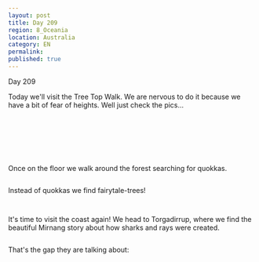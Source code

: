 ```yaml
---
layout: post
title: Day 209
region: 8_Oceania
location: Australia
category: EN
permalink:
published: true
---
```


Day 209

Today we'll visit the Tree Top Walk. We are nervous to do it because we have a bit of fear of heights. Well just check the pics...

<p><a
href="https://lh3.googleusercontent.com/QgT0GSGbcqyrWkIv4ItRXUev5Q2f72EmdZv3xVCvpiqZjRAAYjRmN-JvsgmqAQOeEcWNOJ9k3IQmxCIVNz0XEKcg-4uOwiiX4VjzXTNU16o1C1etaMJqQ2xvbMlllVfKCdtNkbuaEavWv0r3dqvaqOOL53p3TyYcn7gFP7A40gCpzWqwp3YkJMBo4oqY-QYi3LPzzeR8t1nzq7xStCGnhZCM0eLCF54B0PNk-oS0LflqkmkPatFNneSJUhPg8wo9mdFxWnph7FDHMDubMX9tHxHffVl5byqRMTxz9MhF-RpN3_BAojJpbfcuJzFZ--x-htK3F-qsR8i4uylikzyB_9GV_xBm6gfOgmsJgmaDYohmdyOU6RsYA7SGao-B92Isq02Vv7Z9CKkWJQR1xRZoTCkV8nAKpdvelQ2KEBZKcPpL_asFmjqE9C3xiVHmNX9EAeurn-JBSKC5P4tCUaEldrTGJy_903NbVGx4hyLcmzyMZJ1GsFBV-1hX-LEwmCNfOm04QKGyzm2BHNbk36qgUL-3tPRvZwLVTFdTPZRX7p4KQXkk6a4vAzI_yowEIKXgq9kFWig1TgIP4CWyS4oIlEH85vESMBDjtgp79zLMIeYzggHmXhmTqnmlbPiHLFLakDSF2eCQAA-qtWaYsXypTgCt8kIYCMU4L87bBTx9F_h5zE243QGJ0HfDr02paGKpLhqp1X0JGOLatQEmEUwMI-9v=w471-h627-no"><img 
src="https://lh3.googleusercontent.com/QgT0GSGbcqyrWkIv4ItRXUev5Q2f72EmdZv3xVCvpiqZjRAAYjRmN-JvsgmqAQOeEcWNOJ9k3IQmxCIVNz0XEKcg-4uOwiiX4VjzXTNU16o1C1etaMJqQ2xvbMlllVfKCdtNkbuaEavWv0r3dqvaqOOL53p3TyYcn7gFP7A40gCpzWqwp3YkJMBo4oqY-QYi3LPzzeR8t1nzq7xStCGnhZCM0eLCF54B0PNk-oS0LflqkmkPatFNneSJUhPg8wo9mdFxWnph7FDHMDubMX9tHxHffVl5byqRMTxz9MhF-RpN3_BAojJpbfcuJzFZ--x-htK3F-qsR8i4uylikzyB_9GV_xBm6gfOgmsJgmaDYohmdyOU6RsYA7SGao-B92Isq02Vv7Z9CKkWJQR1xRZoTCkV8nAKpdvelQ2KEBZKcPpL_asFmjqE9C3xiVHmNX9EAeurn-JBSKC5P4tCUaEldrTGJy_903NbVGx4hyLcmzyMZJ1GsFBV-1hX-LEwmCNfOm04QKGyzm2BHNbk36qgUL-3tPRvZwLVTFdTPZRX7p4KQXkk6a4vAzI_yowEIKXgq9kFWig1TgIP4CWyS4oIlEH85vESMBDjtgp79zLMIeYzggHmXhmTqnmlbPiHLFLakDSF2eCQAA-qtWaYsXypTgCt8kIYCMU4L87bBTx9F_h5zE243QGJ0HfDr02paGKpLhqp1X0JGOLatQEmEUwMI-9v=w471-h627-no" class="oversize" alt=""></a></p>

<p><a
href="https://lh3.googleusercontent.com/jbyeAivM6V_ZPYwKziDqsbvjs7BeIAZMUsmS8DebumT6Ghbx3B0T_XLY_A6x1qGvZ4VpvZoLNquzIrgMbG_t93Pj6S5DSyvjmyAuLjLFiQUqtkDX0pQkLPwl8Lv82wzpTRfN6tmx5zyTlOU8sxSwk2aH1tTmA2J3RTPhx1Y2TFb-cHfgbHXTqsuctwcMkWticDizEH7AL1rHBdIRVkW9t5-IkRYCrmUfSfFDOH87FnD49-R7SHTT_CXf0GG1Gex1P3cAdycOV2q2NQOm006-p7b5Xn9qcFvcRvvPlYEWkcrmuIiwHCqaTsfdt1Uw2h5PespGl3Lp3Xr2LqHqpmFbS6CE34mm_tiPzHhHygfLbLaUYYWyqsB914W-2E8sHU2GT4AItrSPRCM95UK-8g9C-3SWSp3cfUi3wat-3Sf8UCkEOZRtyxXNAPqBE2O0vPMCkVa4jX5zBRDfZ0BN3cIsA_V-3R19z5ypjBQkTgBfzYjD08v31K0sZH_vdt_7d0OBTWsQQTYMkFSfGuNdz_D6M4RqQ052mXgWrBBMmcRPOzP3uAuRDX_HMWn5WeO93YN6OFYXa9ku2lRtM7Fyyua2V-x8-FR3ZY4y8FVjyjTSYoD24rjC90XGJWxrvZwWZPxIN6FswYDN9Ecc6M9vJ4i7pbSTuX4K2XZ91In8ynsE6phsbWgI4HAI9YgxwrCA1omREt21zSoMi-1C3hXDPpOvplks=w471-h627-no"><img 
src="https://lh3.googleusercontent.com/jbyeAivM6V_ZPYwKziDqsbvjs7BeIAZMUsmS8DebumT6Ghbx3B0T_XLY_A6x1qGvZ4VpvZoLNquzIrgMbG_t93Pj6S5DSyvjmyAuLjLFiQUqtkDX0pQkLPwl8Lv82wzpTRfN6tmx5zyTlOU8sxSwk2aH1tTmA2J3RTPhx1Y2TFb-cHfgbHXTqsuctwcMkWticDizEH7AL1rHBdIRVkW9t5-IkRYCrmUfSfFDOH87FnD49-R7SHTT_CXf0GG1Gex1P3cAdycOV2q2NQOm006-p7b5Xn9qcFvcRvvPlYEWkcrmuIiwHCqaTsfdt1Uw2h5PespGl3Lp3Xr2LqHqpmFbS6CE34mm_tiPzHhHygfLbLaUYYWyqsB914W-2E8sHU2GT4AItrSPRCM95UK-8g9C-3SWSp3cfUi3wat-3Sf8UCkEOZRtyxXNAPqBE2O0vPMCkVa4jX5zBRDfZ0BN3cIsA_V-3R19z5ypjBQkTgBfzYjD08v31K0sZH_vdt_7d0OBTWsQQTYMkFSfGuNdz_D6M4RqQ052mXgWrBBMmcRPOzP3uAuRDX_HMWn5WeO93YN6OFYXa9ku2lRtM7Fyyua2V-x8-FR3ZY4y8FVjyjTSYoD24rjC90XGJWxrvZwWZPxIN6FswYDN9Ecc6M9vJ4i7pbSTuX4K2XZ91In8ynsE6phsbWgI4HAI9YgxwrCA1omREt21zSoMi-1C3hXDPpOvplks=w471-h627-no" class="oversize" alt=""></a></p>

<p><a
href="https://lh3.googleusercontent.com/Fw_9_zfL1yPudR0wIJ5WgESG15ELszfe4FApHcSRlwVkO3LrZcsJwl9mOYSa2x3EaK47b7-PbCweAjnpBtjeeIIHeKgEqvd9lKg39ujOgat8bUlmcsJf6mbFPJ-Qn1OEVqythvGmCe31VZo8lzKUMwv7oanJRxB_4Hkj49MVTeTM5jWcwAQ7c1Qhm3rBc5Dc2XJh_ybLViba4goVB2FqmxkprFFlgXU_381YHvsPpuWCiILUIGr0V-IpZ_fDPwSsXzYgKpiy6hB9lSkzvuKkNqbFP4RRZVeO8ZaYc4bKLNBj9JA9ouLqQdfiKm7mhHgaE0VekY8sEFCgzOs59EVRLvZx2xIIL38Rv3eYmMlv8eL6X-KHO04IJSK2QiXzc1tJR6OH0MxnKKzK1kC_DVNGETrnxAja4sTEE7jMpCcJkc_uTJwclJ4YW2AJLIe0cVBYSktoQyEgCzE65s5Xo9ECzoJzOcX6qtG78PZYCxhH_C4ThdsRs9lSicQubjTCoYNj0qjWwKM5qTOEL7TzD8yVlPk2uBfUjt0eJ4YaxL_JRRVrOjCdU2tjg9ZhNlU_5vHcRG0teUJId7S4ZmicYGzTx9E394Wb0QpFxxo1FQ40cy3rWxY8tmVfj1UoDtxraSVVGRppHi_tlCRo8a50SFz_FZH-uMRULQdNAcx3oStnsvRlSKdg0yeTHilqVFsOGkREWtoqPaRgWX07_cuOn6-eWMTZ=w836-h627-no"><img 
src="https://lh3.googleusercontent.com/Fw_9_zfL1yPudR0wIJ5WgESG15ELszfe4FApHcSRlwVkO3LrZcsJwl9mOYSa2x3EaK47b7-PbCweAjnpBtjeeIIHeKgEqvd9lKg39ujOgat8bUlmcsJf6mbFPJ-Qn1OEVqythvGmCe31VZo8lzKUMwv7oanJRxB_4Hkj49MVTeTM5jWcwAQ7c1Qhm3rBc5Dc2XJh_ybLViba4goVB2FqmxkprFFlgXU_381YHvsPpuWCiILUIGr0V-IpZ_fDPwSsXzYgKpiy6hB9lSkzvuKkNqbFP4RRZVeO8ZaYc4bKLNBj9JA9ouLqQdfiKm7mhHgaE0VekY8sEFCgzOs59EVRLvZx2xIIL38Rv3eYmMlv8eL6X-KHO04IJSK2QiXzc1tJR6OH0MxnKKzK1kC_DVNGETrnxAja4sTEE7jMpCcJkc_uTJwclJ4YW2AJLIe0cVBYSktoQyEgCzE65s5Xo9ECzoJzOcX6qtG78PZYCxhH_C4ThdsRs9lSicQubjTCoYNj0qjWwKM5qTOEL7TzD8yVlPk2uBfUjt0eJ4YaxL_JRRVrOjCdU2tjg9ZhNlU_5vHcRG0teUJId7S4ZmicYGzTx9E394Wb0QpFxxo1FQ40cy3rWxY8tmVfj1UoDtxraSVVGRppHi_tlCRo8a50SFz_FZH-uMRULQdNAcx3oStnsvRlSKdg0yeTHilqVFsOGkREWtoqPaRgWX07_cuOn6-eWMTZ=w836-h627-no" class="oversize" alt=""></a></p>

<p><a
href="https://lh3.googleusercontent.com/DlC5R-CF9VklXitoA2z5AvYx2Z-k0YVqp1QGc2c4hvFPsZgKn3kKhTY7BdCLtl4gLG1ispBEBQEQtraaVmi3B57BSiJz2KyVFSSzHF1l9pavbo04rsq8G24ajVOe_Jo5FDIRz-5RCxdVrvsHr7UabFbapJusGhmqPeOkKbrsos-KTdrJNhCQVM5cL2YsnPoV4-ew9HHnV4NFYa1j6M7ppyVLItfHj1NQ5ugheHpSQcHJc8N1RKKLC90l-P1cV2xidzRxcUagRxLFg-P0mO33WhqBZltGP_irkXj8qVdNsij-MUl8zUeC1PhC_j5HFaT_rrvE5JnM7TBL0cLP7HxGiNMkYrMEVxfPJbs3W8W1JN6-uv9f69eyRI0LtRG1QNRYPgS17Hatyv3gPUex5wHO0kLx7SFmfGH7242EDzbJRvn6r80eDqSX9YrKqY6bCoqasS-Fvhk1xij4JRZoZzie5dX4ZVPxQLaMEPMVwkCBumNKjUgbxjx3Ottv1eutGWAMWN3W3R9061F7b_LCqM4XaT8z5WNFZbgrswRDx77wozfmt2ps11mIIPgHPCcHPak2_2KFIskdlvRlu8MGWWI1jQBea8eiZtPLLc962ijpl-vWebuTBDCZWD2RFmQQsVHPH4P71zUtq2sSA1vlVXYFb7NK6CrWg8HaKXmU7szfYIMTwExLgbpRc2J460-rBQX9Q35DNq7IC58OTZpGsaJTNhYO=w471-h627-no"><img 
src="https://lh3.googleusercontent.com/DlC5R-CF9VklXitoA2z5AvYx2Z-k0YVqp1QGc2c4hvFPsZgKn3kKhTY7BdCLtl4gLG1ispBEBQEQtraaVmi3B57BSiJz2KyVFSSzHF1l9pavbo04rsq8G24ajVOe_Jo5FDIRz-5RCxdVrvsHr7UabFbapJusGhmqPeOkKbrsos-KTdrJNhCQVM5cL2YsnPoV4-ew9HHnV4NFYa1j6M7ppyVLItfHj1NQ5ugheHpSQcHJc8N1RKKLC90l-P1cV2xidzRxcUagRxLFg-P0mO33WhqBZltGP_irkXj8qVdNsij-MUl8zUeC1PhC_j5HFaT_rrvE5JnM7TBL0cLP7HxGiNMkYrMEVxfPJbs3W8W1JN6-uv9f69eyRI0LtRG1QNRYPgS17Hatyv3gPUex5wHO0kLx7SFmfGH7242EDzbJRvn6r80eDqSX9YrKqY6bCoqasS-Fvhk1xij4JRZoZzie5dX4ZVPxQLaMEPMVwkCBumNKjUgbxjx3Ottv1eutGWAMWN3W3R9061F7b_LCqM4XaT8z5WNFZbgrswRDx77wozfmt2ps11mIIPgHPCcHPak2_2KFIskdlvRlu8MGWWI1jQBea8eiZtPLLc962ijpl-vWebuTBDCZWD2RFmQQsVHPH4P71zUtq2sSA1vlVXYFb7NK6CrWg8HaKXmU7szfYIMTwExLgbpRc2J460-rBQX9Q35DNq7IC58OTZpGsaJTNhYO=w471-h627-no" class="oversize" alt=""></a></p>

<p><a
href="https://lh3.googleusercontent.com/gCV2dk03a-LOiMhMd8rBhqMm_4IGHm0VUsfwoT1AALQMcpzjlb792-1iPNRIrd8rNZQIxquGt4GJC7lT3mXSP4H3AxA8X3k8H-ETjzZXn2OYB923rqvMihXJYsSEEImTDt2nQWGWa3RzpRYmEQN6h_IBcEHAdo-pwXAfbenpsxkXJWSR3f3WSL-uH8m6szOqlL5bpzQ0P7O2jTMS2_fgbSmVTL7yOV53geDWVHxskds_laIP1lmKXtkhQCk9iwvSSirW9o0gfgzA6Eqg22SZQup0mqj5jJ0kglqcEVpu_LfXIBOmZvZEVUV8E98mkwWYDHeMySgb__eZf1Y7zYtrzrTDz1V7gNJBMGH8YECbOhEeEmSUy25J1m1BmB9ICw7gaWPRQgY209yNI7UNpxCBPQbJRwfPkXJk8CkX64ioiTowtg9cdnCeLedUjrt2O1OQ0Po00rYhXjXFWgHwXd7o745-fi3aW09XivlDsWQfh4QvLeye4OSNqZe6QKt4KfXsdY8G35rY7peDu3mcdJs8nSVZJTcWFE0CKJVFqkrPKiJg9MvSkGJsEHRE4uec4vo5iM3XpcP5UBzaQrvCFB1_8c-58k682IYscRw7k-mV1fa2IrAb29SYusqhJWeAS1M49TmU33VUpdPauKqq05RxRDvs89IBpPAOFO_tGbOxwEzvy693niaMMahmCV7roBQmabbTB5dmGzmEYRVT0xA2Wnoi=w669-h502-no"><img 
src="https://lh3.googleusercontent.com/gCV2dk03a-LOiMhMd8rBhqMm_4IGHm0VUsfwoT1AALQMcpzjlb792-1iPNRIrd8rNZQIxquGt4GJC7lT3mXSP4H3AxA8X3k8H-ETjzZXn2OYB923rqvMihXJYsSEEImTDt2nQWGWa3RzpRYmEQN6h_IBcEHAdo-pwXAfbenpsxkXJWSR3f3WSL-uH8m6szOqlL5bpzQ0P7O2jTMS2_fgbSmVTL7yOV53geDWVHxskds_laIP1lmKXtkhQCk9iwvSSirW9o0gfgzA6Eqg22SZQup0mqj5jJ0kglqcEVpu_LfXIBOmZvZEVUV8E98mkwWYDHeMySgb__eZf1Y7zYtrzrTDz1V7gNJBMGH8YECbOhEeEmSUy25J1m1BmB9ICw7gaWPRQgY209yNI7UNpxCBPQbJRwfPkXJk8CkX64ioiTowtg9cdnCeLedUjrt2O1OQ0Po00rYhXjXFWgHwXd7o745-fi3aW09XivlDsWQfh4QvLeye4OSNqZe6QKt4KfXsdY8G35rY7peDu3mcdJs8nSVZJTcWFE0CKJVFqkrPKiJg9MvSkGJsEHRE4uec4vo5iM3XpcP5UBzaQrvCFB1_8c-58k682IYscRw7k-mV1fa2IrAb29SYusqhJWeAS1M49TmU33VUpdPauKqq05RxRDvs89IBpPAOFO_tGbOxwEzvy693niaMMahmCV7roBQmabbTB5dmGzmEYRVT0xA2Wnoi=w669-h502-no" class="oversize" alt=""></a></p>

<p><a
href="https://lh3.googleusercontent.com/Ll92m2Pm4X52kcV0GowKLUyw-wFmTQExoWTwPjaWvkvmJQ8GhKrL9tRXhLZJoJQhKG7lsU6R8n-0Mr7iYM1_JD1qFQu4NxILWeduvrs-oaelGvFIG4kAbOfiG28M7VQb0u4UaasZWuzegrjrve_k2vjTPOwuQwp2MGzX09MJVTIcGiDUkPO9iSuwduOO1c7M-uqEZEOwgpwe34OcRzxnA9APN4eNnqZpIkhGTH570ubbCrVFgM0bHTJImR_6EdD_VolF0EI51nYKsLDs8YqqK9nc39VxL4lMQiBUqGMILRhniWiH5JkwQMtp-6rz78ACOErrgPPs9-Gl0QyaisqkEWAAdm4zJ2MaH1F-uTj7WjrstV5aQHmTY2cCOhUciqRXpo5kPPJ9bO9TXG7csjpAo77K1yDRL9TmnSSib8ucBugbCrQnU0mfx1JOdV5vxsxbvhZO_aRfXlPsc1C9XQw1oWZJ8180xvATY0GuTCkdLAVHqV6ellLMeGneiLVIZe9jgDA4O0iHk3igrNh4byFh6NfV8C1qdQDww-1JLsLp9GcDitDYrglDwW3J35iOKFbpPME5uz4s-2PMo7tP0fh56GNS2qgS6rvod7Bmo6fFgrC0RzvIRz_tbUJXIWlXjIaxc2vi6QeTxK_adMA-5gu_MBN8_am_is5Oio4SGx678mQu_xTDpVCY9eM0E1EVDNpDodaDynJWeGpIPrpmpQsT9wsr=w669-h502-no"><img 
src="https://lh3.googleusercontent.com/Ll92m2Pm4X52kcV0GowKLUyw-wFmTQExoWTwPjaWvkvmJQ8GhKrL9tRXhLZJoJQhKG7lsU6R8n-0Mr7iYM1_JD1qFQu4NxILWeduvrs-oaelGvFIG4kAbOfiG28M7VQb0u4UaasZWuzegrjrve_k2vjTPOwuQwp2MGzX09MJVTIcGiDUkPO9iSuwduOO1c7M-uqEZEOwgpwe34OcRzxnA9APN4eNnqZpIkhGTH570ubbCrVFgM0bHTJImR_6EdD_VolF0EI51nYKsLDs8YqqK9nc39VxL4lMQiBUqGMILRhniWiH5JkwQMtp-6rz78ACOErrgPPs9-Gl0QyaisqkEWAAdm4zJ2MaH1F-uTj7WjrstV5aQHmTY2cCOhUciqRXpo5kPPJ9bO9TXG7csjpAo77K1yDRL9TmnSSib8ucBugbCrQnU0mfx1JOdV5vxsxbvhZO_aRfXlPsc1C9XQw1oWZJ8180xvATY0GuTCkdLAVHqV6ellLMeGneiLVIZe9jgDA4O0iHk3igrNh4byFh6NfV8C1qdQDww-1JLsLp9GcDitDYrglDwW3J35iOKFbpPME5uz4s-2PMo7tP0fh56GNS2qgS6rvod7Bmo6fFgrC0RzvIRz_tbUJXIWlXjIaxc2vi6QeTxK_adMA-5gu_MBN8_am_is5Oio4SGx678mQu_xTDpVCY9eM0E1EVDNpDodaDynJWeGpIPrpmpQsT9wsr=w669-h502-no" class="oversize" alt=""></a></p>

<p><a
href="https://lh3.googleusercontent.com/BVw0Zrjhsmc_1jdEVnKOedEDlafhGUHENGexR7nSaIsCTj1HqxdKEYe8-OY1GcjuhkBZlf203u4NoYNhNVjQVm-hheMIbKckUoyysxn79vQNvvtwnDMFZTZv4Y3eIVxcw7g5vadM6zFsSV-Wcx6Dv6YNt4UTdPvJZkm4hOn4cpGn1A7D7V85z_8KzrFF5mYRfZPq3em3zDP0Q4imH4YV5NFEsoXOFBaIULPIXlGaln8QO_QpYdOLFhCdtws92HYxofe8wi7YiPIPfHdJF7Pkv2feT1UD64oRLCpbpJXtiMOVPUa-wPPzweZ1OUqDZH_nn-JlkPqGeBlJpTnw02Px2sAVu2wDVN2IAlByRt0ouyStCy14j7NTTQBTy0xaZo6YMhnJepaQ4-7BQMZuNMJbcZvaxJVuEas42KHSMd1ZXeXoxYpbpsL0W4hRwW0jomM8VRwhi_osDUZYfVc8KRQepYyemeZOQMv6bed3dpqyL2Ry2DjQxtprJgklEHRyuyHtZfECeVFWkV16hRXiX8xSl-2dJaX7615T6Ha_yX3wati3jfUJr9u5KnS54md_RZXJga3HqSvGTI7BCB70iu7hCbluUgnLQldNz_pMFrye187VfHpDzC9JOB9PFFeZkrAtLkP8UshavQRKUKznceJ5PmWamCf0iF-HZngXzNG5L3IkvTHxC4jyHKpP9NoV5miNn39FdR6Gzc1p3PaPSHgbPAFa=w471-h627-no"><img 
src="https://lh3.googleusercontent.com/BVw0Zrjhsmc_1jdEVnKOedEDlafhGUHENGexR7nSaIsCTj1HqxdKEYe8-OY1GcjuhkBZlf203u4NoYNhNVjQVm-hheMIbKckUoyysxn79vQNvvtwnDMFZTZv4Y3eIVxcw7g5vadM6zFsSV-Wcx6Dv6YNt4UTdPvJZkm4hOn4cpGn1A7D7V85z_8KzrFF5mYRfZPq3em3zDP0Q4imH4YV5NFEsoXOFBaIULPIXlGaln8QO_QpYdOLFhCdtws92HYxofe8wi7YiPIPfHdJF7Pkv2feT1UD64oRLCpbpJXtiMOVPUa-wPPzweZ1OUqDZH_nn-JlkPqGeBlJpTnw02Px2sAVu2wDVN2IAlByRt0ouyStCy14j7NTTQBTy0xaZo6YMhnJepaQ4-7BQMZuNMJbcZvaxJVuEas42KHSMd1ZXeXoxYpbpsL0W4hRwW0jomM8VRwhi_osDUZYfVc8KRQepYyemeZOQMv6bed3dpqyL2Ry2DjQxtprJgklEHRyuyHtZfECeVFWkV16hRXiX8xSl-2dJaX7615T6Ha_yX3wati3jfUJr9u5KnS54md_RZXJga3HqSvGTI7BCB70iu7hCbluUgnLQldNz_pMFrye187VfHpDzC9JOB9PFFeZkrAtLkP8UshavQRKUKznceJ5PmWamCf0iF-HZngXzNG5L3IkvTHxC4jyHKpP9NoV5miNn39FdR6Gzc1p3PaPSHgbPAFa=w471-h627-no" class="oversize" alt=""></a></p>

Once on the floor we walk around the forest searching for quokkas.

<p><a
href="https://lh3.googleusercontent.com/Xnk-B60a55mbzQsvd2al_vqJiO9iFozr2gfR49J8YZRRqQjq7lad4i_MgT4CkBmLq4bcMDBOuQ-pTbgywlgrkSk72Ei7pWRzwO_AkmGDDHLYGNHpvcwMPmuMFUGn5ugHqY6vn-8HlW6ATmtuYbQIux6lUuc_vk8SC-mh581aIBPz9JoxnpZEGa1vjVyoIRZMYcirjGtUNJ-KW7H0EAu0U1XBZUkiGdNMc_UeFUbZ9Os3SFliWa2-S1P-FwX0dibH-Fa-5g-vvDWtPGKBUtE2cdEFfEujBFzjEz2dC-RJgj82xI_iF0CKVEW8MwKf22z3Gf62GQ9B7t6A_Z0A1_oJIZwi2e5aSqgLDJoz14j-_fgcYLpuVdRzWtxxIbjLRQ2QtVl3pQGG3S_2gwi94e0HnUZrB7CDVdUnFa_9MwuIFybHPr5EiUkn4sXDvnYB2HjIaFsHTUuFt4gMM98dHsx1zuk1CkiJD1pgm_aJxiZ32MK8-QGc3EjJwFImGm_xs3WMbhk6vs_RDVVrskTwP99O9xu4o-BLRCx-uPFZ8dYLEGOvvQDCofd19XdrAmyZtQy73Oa-H7AP7B2fidzDLAVjAvLN3xW3BomYLjptKlfR4YIhqH5I8wGQzh9uXJcGOm5Bd3IwDics_XeQwP01CD5TNxOPi0rVKCtn7mwRUP-yaLhkpFIY6FnLlAmT7SguX2eSW0lj5daKPHJ672pB8Cu86G6f=w471-h627-no"><img 
src="https://lh3.googleusercontent.com/Xnk-B60a55mbzQsvd2al_vqJiO9iFozr2gfR49J8YZRRqQjq7lad4i_MgT4CkBmLq4bcMDBOuQ-pTbgywlgrkSk72Ei7pWRzwO_AkmGDDHLYGNHpvcwMPmuMFUGn5ugHqY6vn-8HlW6ATmtuYbQIux6lUuc_vk8SC-mh581aIBPz9JoxnpZEGa1vjVyoIRZMYcirjGtUNJ-KW7H0EAu0U1XBZUkiGdNMc_UeFUbZ9Os3SFliWa2-S1P-FwX0dibH-Fa-5g-vvDWtPGKBUtE2cdEFfEujBFzjEz2dC-RJgj82xI_iF0CKVEW8MwKf22z3Gf62GQ9B7t6A_Z0A1_oJIZwi2e5aSqgLDJoz14j-_fgcYLpuVdRzWtxxIbjLRQ2QtVl3pQGG3S_2gwi94e0HnUZrB7CDVdUnFa_9MwuIFybHPr5EiUkn4sXDvnYB2HjIaFsHTUuFt4gMM98dHsx1zuk1CkiJD1pgm_aJxiZ32MK8-QGc3EjJwFImGm_xs3WMbhk6vs_RDVVrskTwP99O9xu4o-BLRCx-uPFZ8dYLEGOvvQDCofd19XdrAmyZtQy73Oa-H7AP7B2fidzDLAVjAvLN3xW3BomYLjptKlfR4YIhqH5I8wGQzh9uXJcGOm5Bd3IwDics_XeQwP01CD5TNxOPi0rVKCtn7mwRUP-yaLhkpFIY6FnLlAmT7SguX2eSW0lj5daKPHJ672pB8Cu86G6f=w471-h627-no" class="oversize" alt=""></a></p>

Instead of quokkas we find fairytale-trees!

<p><a
href="https://lh3.googleusercontent.com/YxeZwLD2_RnW0ZyvEGJYTIud7uPyhxv5ZomcV3NmB9AB-e65H7z01P9lzVnTnWSX-JzZRgpERQx75lMPZhmgeLIZY5VUNBIFRYZ1TxpC2V_xAvcqVV-CsgWMo54iHPiTum3J2Lp-9e_ZYN40uxpG2VpvlcKU24W9lepNmqktQbMpPezF_Uy_KZc8FsTyf3aRMVdNUJ9VFrANcHObNvumufuP7Cctb4xO_UgByuNrI_1WidhmhzaWdgsDHo1IhDM5-yf8Wcv3hB2FIML0OLbXHeoVRYJJLNxGcY6kbxes2KRz8QEWsoNVV7HpGSqRPR9hElu5a9QWNIf4qoJmwyoHk5ED6Qy1hhhe08Pih5h2knvsEQTE22luLw-y4-Xu6UHv5-YkscWJer7vggDmuHCwpsPv3mX6IU38rY-ZjLhe9PIyx_OOsFFGO-Vsc8gGhZUIVkkLnx9-AfjyrCrtB4ydKBFKOfmrqr2imTw9Y1Erzgwh8dsY3VhzYbW5DmzQf_SrubnsfseXrlrgnsfMzu89Bbg_f0SaRSGrLcaH-Em2PGLilVuxDRQLrXOHJfLJe3rP1eW3BGNK43zQ5ODCtHlrLsa2BuDuZ1j9ONgssYey-3EYVrxT5lU7JFfZa1eLhrYFEBAUeDVNDoDeAntOrX_OWGzMrFTdW9XxvOuo_hKerSddm2N9DSVXggLZgXd8D2QNcog9gP-cLwdnpf2APuF7yQJb=w376-h502-no"><img 
src="https://lh3.googleusercontent.com/YxeZwLD2_RnW0ZyvEGJYTIud7uPyhxv5ZomcV3NmB9AB-e65H7z01P9lzVnTnWSX-JzZRgpERQx75lMPZhmgeLIZY5VUNBIFRYZ1TxpC2V_xAvcqVV-CsgWMo54iHPiTum3J2Lp-9e_ZYN40uxpG2VpvlcKU24W9lepNmqktQbMpPezF_Uy_KZc8FsTyf3aRMVdNUJ9VFrANcHObNvumufuP7Cctb4xO_UgByuNrI_1WidhmhzaWdgsDHo1IhDM5-yf8Wcv3hB2FIML0OLbXHeoVRYJJLNxGcY6kbxes2KRz8QEWsoNVV7HpGSqRPR9hElu5a9QWNIf4qoJmwyoHk5ED6Qy1hhhe08Pih5h2knvsEQTE22luLw-y4-Xu6UHv5-YkscWJer7vggDmuHCwpsPv3mX6IU38rY-ZjLhe9PIyx_OOsFFGO-Vsc8gGhZUIVkkLnx9-AfjyrCrtB4ydKBFKOfmrqr2imTw9Y1Erzgwh8dsY3VhzYbW5DmzQf_SrubnsfseXrlrgnsfMzu89Bbg_f0SaRSGrLcaH-Em2PGLilVuxDRQLrXOHJfLJe3rP1eW3BGNK43zQ5ODCtHlrLsa2BuDuZ1j9ONgssYey-3EYVrxT5lU7JFfZa1eLhrYFEBAUeDVNDoDeAntOrX_OWGzMrFTdW9XxvOuo_hKerSddm2N9DSVXggLZgXd8D2QNcog9gP-cLwdnpf2APuF7yQJb=w376-h502-no" class="oversize" alt=""></a></p>

<p><a
href="https://lh3.googleusercontent.com/BKMJ9yn2njEAtDjSgcYZGMYT79jO8Cr5kwUGqT7NRYA7eyjJwY9N_Dp8NJXGENwNEJYdrA4c5eAQkY7u4EhfepA7qea9GDbmCXxrl1200cM1DJp-8iFLzuhIHUYcsgvjD6jD6tF16qtvCflkN66KbYEVEdvalGIZC72DLhjCetpoihM0zwNAvXv0WEdSVrW4YIxuzUhSjJY_Cf3cdfvyUjEHCQwPHEdqbnEZXRHvnb8Qfi0y92_5f-jcjTbem1J1c1R4sjy_jElx0H87MjGNRLOQHX5dGto411-BBmgWNdZFoI2u4C0vqY1Uhc4eNRPySQMjXvXr6MMWMWkiMTnXzgcaQLpuI1Sp-mhMOWcrAk13HwZrc1UCFbXJx7i5BQ528VcvpHqHlOQEhsBMPyDOrQ8rTCvl85Fy_fkR0HJYEbhmKp11HK3d8RB8tz0RwUsBb9SCjbWtAKi01csthsmMk1WeJ_3LxkSA3rFBqNE2dvdcwe45Ws-XB2ML-DE4z6DFMzOQ8pKNo9M9k42GpB8YE2LVcpUKRyh8p1xpKa60FZX9sjf5RDvEZV7TNi0uzO6nq25E0O5z0hDjgw3TWqtVIjfuOZ-7CZpKvwPDK2N97mZuosHB6NFA2g7W1apMzDKBRzyFJ6kMbZYFSwsK4bl5WWkA13LITB50SmJvYajnqq-7SU54eItGnMsPPA5oowE4f46DO8x_mrG3R3-UM-1pbw2f=w377-h502-no"><img 
src="https://lh3.googleusercontent.com/BKMJ9yn2njEAtDjSgcYZGMYT79jO8Cr5kwUGqT7NRYA7eyjJwY9N_Dp8NJXGENwNEJYdrA4c5eAQkY7u4EhfepA7qea9GDbmCXxrl1200cM1DJp-8iFLzuhIHUYcsgvjD6jD6tF16qtvCflkN66KbYEVEdvalGIZC72DLhjCetpoihM0zwNAvXv0WEdSVrW4YIxuzUhSjJY_Cf3cdfvyUjEHCQwPHEdqbnEZXRHvnb8Qfi0y92_5f-jcjTbem1J1c1R4sjy_jElx0H87MjGNRLOQHX5dGto411-BBmgWNdZFoI2u4C0vqY1Uhc4eNRPySQMjXvXr6MMWMWkiMTnXzgcaQLpuI1Sp-mhMOWcrAk13HwZrc1UCFbXJx7i5BQ528VcvpHqHlOQEhsBMPyDOrQ8rTCvl85Fy_fkR0HJYEbhmKp11HK3d8RB8tz0RwUsBb9SCjbWtAKi01csthsmMk1WeJ_3LxkSA3rFBqNE2dvdcwe45Ws-XB2ML-DE4z6DFMzOQ8pKNo9M9k42GpB8YE2LVcpUKRyh8p1xpKa60FZX9sjf5RDvEZV7TNi0uzO6nq25E0O5z0hDjgw3TWqtVIjfuOZ-7CZpKvwPDK2N97mZuosHB6NFA2g7W1apMzDKBRzyFJ6kMbZYFSwsK4bl5WWkA13LITB50SmJvYajnqq-7SU54eItGnMsPPA5oowE4f46DO8x_mrG3R3-UM-1pbw2f=w377-h502-no" class="oversize" alt=""></a></p>

It's time to visit the coast again! We head to Torgadirrup, where we find the beautiful Mirnang story about how sharks and rays were created. 

<p><a
href="https://lh3.googleusercontent.com/n0NA6oz72ZXeOg9X_x-hiQ6PsHwqR4Gqa5PjN1XOsT5Du6TeIi_b0hgv04KGW26Cr1ihGiJL3dVmOtpJ7SFkNJDAMw3U7qnDKGTXUP2k0BaNG0QLTq419MARrnw0-ab0o4Z6i1Bu1FV1LeqItfjEQlQYpim7zRiNuWaY61RTYNTPm9zdVpaofLpGBa4sGnY2F3ZJoYAhfJeKrAK6CiG0J3bpwNy56P5x5JNk5tNUMqij3F_D_4QU5hGeKj7CfBCJ-jdbZEmR55n2nRT6huq76a1_I0NnpbnmQ-K1m-krLSNvd3RExXsY3n4VlZDZV7vET2YZSXpa2AJqNdKdRdBxDpShbAiKbinWv46rz7MjYqKJPPzCE_Zx2inXOSHGx-W0mwnJ2PX0fZhu1BB_-lgildMArjYcokm4qowqUdBA4xgKQ73S5I9viIq2cg_3qO3H8Qny5f1qaDbBFnpMOq9TSOt1lCV1mDhaHevr9DvDNEAdnMQ8zMReEfAbYjbyai7TeIW2okFXPhrUFpUBfbHgJRR3ko5RmUBQKuApxl9KNgEb_XjeHqT03IxUjgh6aVHj0KgR4-JPaabgZ1SV2_SK3mkaSBR78aAPiKe0V1rjOiWGVuDp1U0s_mb10vlroFAoc2vt6XnESI8dFA7ZwLolHjbhTds4rPhXXWjsM0mPYVrRiSIRw60B1l7DTrQqZ-XAqtcQ_J8NBpF17i4pEv-inycD=w962-h502-no"><img 
src="https://lh3.googleusercontent.com/n0NA6oz72ZXeOg9X_x-hiQ6PsHwqR4Gqa5PjN1XOsT5Du6TeIi_b0hgv04KGW26Cr1ihGiJL3dVmOtpJ7SFkNJDAMw3U7qnDKGTXUP2k0BaNG0QLTq419MARrnw0-ab0o4Z6i1Bu1FV1LeqItfjEQlQYpim7zRiNuWaY61RTYNTPm9zdVpaofLpGBa4sGnY2F3ZJoYAhfJeKrAK6CiG0J3bpwNy56P5x5JNk5tNUMqij3F_D_4QU5hGeKj7CfBCJ-jdbZEmR55n2nRT6huq76a1_I0NnpbnmQ-K1m-krLSNvd3RExXsY3n4VlZDZV7vET2YZSXpa2AJqNdKdRdBxDpShbAiKbinWv46rz7MjYqKJPPzCE_Zx2inXOSHGx-W0mwnJ2PX0fZhu1BB_-lgildMArjYcokm4qowqUdBA4xgKQ73S5I9viIq2cg_3qO3H8Qny5f1qaDbBFnpMOq9TSOt1lCV1mDhaHevr9DvDNEAdnMQ8zMReEfAbYjbyai7TeIW2okFXPhrUFpUBfbHgJRR3ko5RmUBQKuApxl9KNgEb_XjeHqT03IxUjgh6aVHj0KgR4-JPaabgZ1SV2_SK3mkaSBR78aAPiKe0V1rjOiWGVuDp1U0s_mb10vlroFAoc2vt6XnESI8dFA7ZwLolHjbhTds4rPhXXWjsM0mPYVrRiSIRw60B1l7DTrQqZ-XAqtcQ_J8NBpF17i4pEv-inycD=w962-h502-no" class="oversize" alt=""></a></p>

That's the gap they are talking about:

<p><a
href="https://lh3.googleusercontent.com/pTwG1A5AHNM_ZZyNkJyFvxk8yVkPSx8IrSo52z2K4I_qLnaohQE53wYnDrHJSOGej75OqzOU4ZcW_uxDmD7EPj6BwD24V5SAVpClUZe8KLEUujBF_LRmA1NWyqn46er82kMj-H94roQnG1f17FBsNwcDb9YDOwSVQLeN61meeYpIDHIidOWkGorM2nNsvM_eRemHpFYbqsbfsEio8YHjgZxZLf50euD-RPJhcWoG_eOK4Z6BrYaXjKNp8MoZQcCkCP7o52_BIYUgYTlgJBRkCoJLooQinD3DLVAYqVBNlml-QQTmGyisQYZmml9BDF-YxGZh5y3tqc1YpNtT9GxoGxVCjRD6ze0mU20n1NFKSnzhpax6mNSfh4RdtOvXAObzwG3aShSIl1kX-LS-PC18Vx0NBYizNhygVcuOIbmtN9fXRx8BLnatnTd-BaN9qTAnU_rO6_sjztWpRvNomuC9OWi4I3VtTL_b6pooCRw05k2mnYEx-sgB3a-wm_xriRmWmuTdbjdG2y-jGTSdm2IJLDOO3Vd8ZNGWFf_mcLts3HIrpBfZhVbaRzuFojXXhcMynDmaIvKBTqjIJgqm_Kc7PxdQVpHnYEABv2gd1aQJoJgPNBUaka6mxYQop7uS8A9Dblw5kWgsZB8AHq1to9jGD5JsprxnOd78YdbaKDhVq0PuP4YPNRHBBSWsIdiUXMj2DGO68Cg4tqs4JM-VD4U_Xje8=w836-h627-no"><img 
src="https://lh3.googleusercontent.com/pTwG1A5AHNM_ZZyNkJyFvxk8yVkPSx8IrSo52z2K4I_qLnaohQE53wYnDrHJSOGej75OqzOU4ZcW_uxDmD7EPj6BwD24V5SAVpClUZe8KLEUujBF_LRmA1NWyqn46er82kMj-H94roQnG1f17FBsNwcDb9YDOwSVQLeN61meeYpIDHIidOWkGorM2nNsvM_eRemHpFYbqsbfsEio8YHjgZxZLf50euD-RPJhcWoG_eOK4Z6BrYaXjKNp8MoZQcCkCP7o52_BIYUgYTlgJBRkCoJLooQinD3DLVAYqVBNlml-QQTmGyisQYZmml9BDF-YxGZh5y3tqc1YpNtT9GxoGxVCjRD6ze0mU20n1NFKSnzhpax6mNSfh4RdtOvXAObzwG3aShSIl1kX-LS-PC18Vx0NBYizNhygVcuOIbmtN9fXRx8BLnatnTd-BaN9qTAnU_rO6_sjztWpRvNomuC9OWi4I3VtTL_b6pooCRw05k2mnYEx-sgB3a-wm_xriRmWmuTdbjdG2y-jGTSdm2IJLDOO3Vd8ZNGWFf_mcLts3HIrpBfZhVbaRzuFojXXhcMynDmaIvKBTqjIJgqm_Kc7PxdQVpHnYEABv2gd1aQJoJgPNBUaka6mxYQop7uS8A9Dblw5kWgsZB8AHq1to9jGD5JsprxnOd78YdbaKDhVq0PuP4YPNRHBBSWsIdiUXMj2DGO68Cg4tqs4JM-VD4U_Xje8=w836-h627-no" class="oversize" alt=""></a></p>

<p><a
href="https://lh3.googleusercontent.com/laIcGrJb-6PNHwZFKb3nzqseJ7CTEdFp1dbztHBJYaD5GpX8VyicbBjkwGKoQs0OzwZzCdzpHSeLb5uaDlP_QZKiT7IWHdZmZBstXSYKyuK8yYC69oaN75GGEdp0aVcLnGttIBjBLm0CZUaW88eXikIzX7SVtveSGmHCAxhpmYpC6Y4r7iiVVsuSHb-OCTgbivv4KrgZfCwhA-YNerJogHVG6mBOOQHePMBMnH238cAw-iVSLZHLVxRfnsImVLGb5_P8HCesJhe7Fb2Is-a20SLsNP2knrupSs4tP4zQQIPqaaQJFQjwWP5M4KAVLn3yX9AluhIGVr9EM1XixxOaI01vSY8iWN_H3PIpbEtK3ABLHMlGXv5tR-tzW-4z1qKSscw74Rgyb8whhKamky9ZZsy6SMJ1yQs3IK3Rm-LblXpGpo5x8qt4_Q7nFpjjnMSf2h56oudzBQ9acJBlNPjsM5F5RaGMu41yWwjkueQcq9YG2S9sP_7EVVLoLRB6v5K3ZJIsIQurI-PFaebImGhPhBHwBJ6z8CmmG3ziE13suOvKCrefgHMy2zlHSeKmH0L-_zUsLCDMvkmSIrXq-C7CiluJwc1Yuaz2fSZyaK4VjJhg2vk2PNnliXriwMa7KkafX5Fey1Amj58Z1SJbYJLpOGVMq3Ag6enGnIyj6Qzru35IX7w3gCIlUuJMixfXMCY-wEOdavR61YCWdQ2JEJqsOwnp=w669-h502-no"><img 
src="https://lh3.googleusercontent.com/laIcGrJb-6PNHwZFKb3nzqseJ7CTEdFp1dbztHBJYaD5GpX8VyicbBjkwGKoQs0OzwZzCdzpHSeLb5uaDlP_QZKiT7IWHdZmZBstXSYKyuK8yYC69oaN75GGEdp0aVcLnGttIBjBLm0CZUaW88eXikIzX7SVtveSGmHCAxhpmYpC6Y4r7iiVVsuSHb-OCTgbivv4KrgZfCwhA-YNerJogHVG6mBOOQHePMBMnH238cAw-iVSLZHLVxRfnsImVLGb5_P8HCesJhe7Fb2Is-a20SLsNP2knrupSs4tP4zQQIPqaaQJFQjwWP5M4KAVLn3yX9AluhIGVr9EM1XixxOaI01vSY8iWN_H3PIpbEtK3ABLHMlGXv5tR-tzW-4z1qKSscw74Rgyb8whhKamky9ZZsy6SMJ1yQs3IK3Rm-LblXpGpo5x8qt4_Q7nFpjjnMSf2h56oudzBQ9acJBlNPjsM5F5RaGMu41yWwjkueQcq9YG2S9sP_7EVVLoLRB6v5K3ZJIsIQurI-PFaebImGhPhBHwBJ6z8CmmG3ziE13suOvKCrefgHMy2zlHSeKmH0L-_zUsLCDMvkmSIrXq-C7CiluJwc1Yuaz2fSZyaK4VjJhg2vk2PNnliXriwMa7KkafX5Fey1Amj58Z1SJbYJLpOGVMq3Ag6enGnIyj6Qzru35IX7w3gCIlUuJMixfXMCY-wEOdavR61YCWdQ2JEJqsOwnp=w669-h502-no" class="oversize" alt=""></a></p>

<p><a
href="https://lh3.googleusercontent.com/cR1t-0nEB5vomS9bUb9RwuYKylbRWOjOkkfx86DGLtWAksMs5sq42RMTdgsgKKvdoI4ghdRo9uDVes_rr4LSP8EmrqwnRFDIyvZa4Vhz2eqAqlRQqv8samjWJDNxfT4yF6-5sQg1RWCz_v0dmknjSRMQVHFXHv-957wS_rj5YCGNfOpelCuVmT_b93533YDCLBsnoVt_gOpyHpiOFeviufsiUeeqsWiCQk6vb_Y-TiIMiDpeTpnFkqlGcRH2N9RO_VfBJCWT9CpxLf8z_8Q8ugQR1VG3z9LPwkatfSmX4-UzRslAvicSoWb5IqMaiEGR0ZxXnBvqSuhoPxQgiChMDISH3Qe9uReP7abMVgtEpSAKSTiM-COSVsBW8_sCoHtOkGcopI188T3o39GIUFh7vpI-UEPAMH_EdAs0T3UeC5dg7oTdUf7BG23xCJiibIfIpP7-HWacTgZ1Rpd55yTmvWoDNZy13NwBrcY4FNSgCpPUL29CZecmyRUxqZDzhu_2IOGz-Zf1yHPehBKxwzW0Ob0a8bX1tKoWvalNTpn10LEfa8i0aOlN3kwHI7vLznJdFRgm58IoA200BY-npxzUSJfq-54oAmkE40SEZRxUDBoEgXDEdu-WYr47arDYXZMZ-_PDtyNQSuXHCUPFS32crVSmS8alm0-RAn-dihzof-0xvPEBj0Y7Tjkf1yLDOJqW4Dv93TXXkWLUqRX8xUyF5gb0=w669-h502-no"><img 
src="https://lh3.googleusercontent.com/cR1t-0nEB5vomS9bUb9RwuYKylbRWOjOkkfx86DGLtWAksMs5sq42RMTdgsgKKvdoI4ghdRo9uDVes_rr4LSP8EmrqwnRFDIyvZa4Vhz2eqAqlRQqv8samjWJDNxfT4yF6-5sQg1RWCz_v0dmknjSRMQVHFXHv-957wS_rj5YCGNfOpelCuVmT_b93533YDCLBsnoVt_gOpyHpiOFeviufsiUeeqsWiCQk6vb_Y-TiIMiDpeTpnFkqlGcRH2N9RO_VfBJCWT9CpxLf8z_8Q8ugQR1VG3z9LPwkatfSmX4-UzRslAvicSoWb5IqMaiEGR0ZxXnBvqSuhoPxQgiChMDISH3Qe9uReP7abMVgtEpSAKSTiM-COSVsBW8_sCoHtOkGcopI188T3o39GIUFh7vpI-UEPAMH_EdAs0T3UeC5dg7oTdUf7BG23xCJiibIfIpP7-HWacTgZ1Rpd55yTmvWoDNZy13NwBrcY4FNSgCpPUL29CZecmyRUxqZDzhu_2IOGz-Zf1yHPehBKxwzW0Ob0a8bX1tKoWvalNTpn10LEfa8i0aOlN3kwHI7vLznJdFRgm58IoA200BY-npxzUSJfq-54oAmkE40SEZRxUDBoEgXDEdu-WYr47arDYXZMZ-_PDtyNQSuXHCUPFS32crVSmS8alm0-RAn-dihzof-0xvPEBj0Y7Tjkf1yLDOJqW4Dv93TXXkWLUqRX8xUyF5gb0=w669-h502-no" class="oversize" alt=""></a></p>

<p><a
href="https://lh3.googleusercontent.com/jVetz0BcbvVUg-aXF8pSb--MZPl2jG3m-6SeaxG4tQoDux3oyzBXT8i51s8enO-nqxnheDN1JoTUbvVyciAq71d-SU9TuZXt9qgwMDLK7lFEyMHSjR0ZPUrZXM-L766VlR3qHcoWPa22W-rpQXoo6H_KgKPYthXQppK8UeEfJhoelS6OFvC_EGMkHzGOzyMh61Wo5gdPu6afBx7iEPadI1kojs1nrhaSnxzQ9169-1NkN8tomvp-m7alRE0mbGedcf2YkzvbhX0Zt3stIHniwWqGqunWk2WUw7gH8t_UG5f9wjKEfROqN44OkCcARATw6psnaAFqx5R9tvI5QrXNnUi7XwDJ_F9QSdIg3CQorBY3J8PuskFcS3JLeG9ln7hDsb91L52aL3qqN6bIrg3nBOoafP38UlRNCJr3z4GCARs3Ksi1YF26foca3CS7y3vXoelRq70YQXJsxX_TjnnMjlfZhC0lwVqHm26qoGjYRhjZLnPHATSeWEW1qb4heA6kNYDmaBnwFkw1fkKDgZifKntixbPLRo5q_aH0qxkHPV6BRDOo_IHxyjN1i0OgecqP2hY-8VczbBeoyG8etB4J3ttkk-fPEEfg0771opmrr6PU5KklmvVXsYE6eboNbP0AOIA2GcxcGD1v-2MDMneSQrxw3H9sTnRBaIvZ404iGsU_PoD6YeWiSuv4kLSQ9MbHpr-lsWlCaauRmoWkot1ApOd5=w836-h627-no"><img 
src="https://lh3.googleusercontent.com/jVetz0BcbvVUg-aXF8pSb--MZPl2jG3m-6SeaxG4tQoDux3oyzBXT8i51s8enO-nqxnheDN1JoTUbvVyciAq71d-SU9TuZXt9qgwMDLK7lFEyMHSjR0ZPUrZXM-L766VlR3qHcoWPa22W-rpQXoo6H_KgKPYthXQppK8UeEfJhoelS6OFvC_EGMkHzGOzyMh61Wo5gdPu6afBx7iEPadI1kojs1nrhaSnxzQ9169-1NkN8tomvp-m7alRE0mbGedcf2YkzvbhX0Zt3stIHniwWqGqunWk2WUw7gH8t_UG5f9wjKEfROqN44OkCcARATw6psnaAFqx5R9tvI5QrXNnUi7XwDJ_F9QSdIg3CQorBY3J8PuskFcS3JLeG9ln7hDsb91L52aL3qqN6bIrg3nBOoafP38UlRNCJr3z4GCARs3Ksi1YF26foca3CS7y3vXoelRq70YQXJsxX_TjnnMjlfZhC0lwVqHm26qoGjYRhjZLnPHATSeWEW1qb4heA6kNYDmaBnwFkw1fkKDgZifKntixbPLRo5q_aH0qxkHPV6BRDOo_IHxyjN1i0OgecqP2hY-8VczbBeoyG8etB4J3ttkk-fPEEfg0771opmrr6PU5KklmvVXsYE6eboNbP0AOIA2GcxcGD1v-2MDMneSQrxw3H9sTnRBaIvZ404iGsU_PoD6YeWiSuv4kLSQ9MbHpr-lsWlCaauRmoWkot1ApOd5=w836-h627-no" class="oversize" alt=""></a></p>